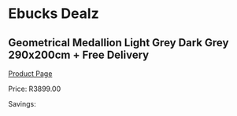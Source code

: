 
# Ebucks Dealz
## Geometrical Medallion Light Grey Dark Grey 290x200cm + Free Delivery
[Product Page](https://www.ebucks.com/web/shop/productSelected.do?prodId=1209950184&catId=1209942745)

Price: R3899.00

Savings: 


	